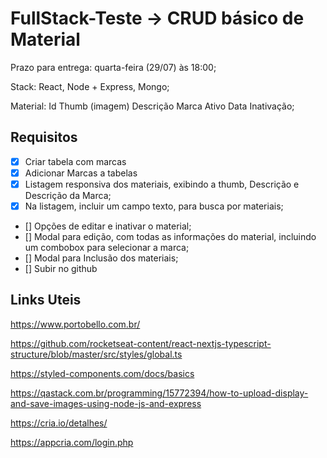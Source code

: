 # FullStack-Teste -> CRUD básico de Material

Prazo para entrega: quarta-feira (29/07) às 18:00;

Stack: React, Node + Express, Mongo;

Material:
Id
Thumb (imagem)
Descrição
Marca
Ativo
Data Inativação;

## Requisitos

- [x] Criar tabela com marcas
- [x] Adicionar Marcas a tabelas
- [x] Listagem responsiva dos materiais, exibindo a thumb, Descrição e Descrição da Marca;
- [x] Na listagem, incluir um campo texto, para busca por materiais;
- [] Opções de editar e inativar o material;
- [] Modal para edição, com todas as informações do material, incluindo um combobox para selecionar a marca;
- [] Modal para Inclusão dos materiais;
- [] Subir no github

## Links Uteis

https://www.portobello.com.br/

https://github.com/rocketseat-content/react-nextjs-typescript-structure/blob/master/src/styles/global.ts

https://styled-components.com/docs/basics

https://qastack.com.br/programming/15772394/how-to-upload-display-and-save-images-using-node-js-and-express

https://cria.io/detalhes/

https://appcria.com/login.php
